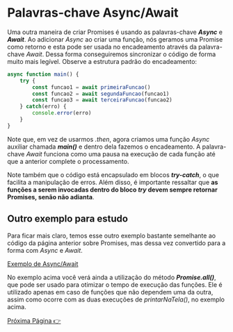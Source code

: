 # Palavras-chave Async/Await

Uma outra maneira de criar Promises é usando as palavras-chave _**Async**_ e _**Await**_. Ao adicionar _Async_ ao criar uma função, nós geramos uma Promise como retorno e esta pode ser usada no encadeamento através da palavra-chave _Await_. Dessa forma conseguiremos sincronizar o código de forma muito mais legível. Observe a estrutura padrão do encadeamento:

```javascript
async function main() {
    try {
        const funcao1 = await primeiraFuncao()
        const funcao2 = await segundaFuncao(funcao1)
        const funcao3 = await terceiraFuncao(funcao2)
    } catch(erro) {
        console.error(erro)
    }
}
```

Note que, em vez de usarmos _.then_, agora criamos uma função _Async_ auxiliar chamada _**main()**_ e dentro dela fazemos o encadeamento. A palavra-chave _Await_ funciona como uma pausa na execução de cada função até que a anterior complete o processamento.

Note também que o código está encapsulado em blocos _**try-catch**_, o que facilita a manipulação de erros. Além disso, é importante ressaltar que **as funções a serem invocadas dentro do bloco _try_ devem sempre retornar Promises, senão não adianta**.

## Outro exemplo para estudo

Para ficar mais claro, temos esse outro exemplo bastante semelhante ao código da página anterior sobre Promises, mas dessa vez convertido para a forma com _Async_ e _Await_.

[Exemplo de Async/Await](https://github.com/fergo8/curso-nodejs-para-iniciantes/blob/master/Modulo%201/source-code/exemplo3.0.js)

No exemplo acima você verá ainda a utilização do método _**Promise.all()**_, que pode ser usado para otimizar o tempo de execução das funções. Ele é utilizado apenas em caso de funções que não dependem uma da outra, assim como ocorre com as duas execuções de _printarNaTela()_, no exemplo acima.

[Próxima Página :point_right:](https://github.com/fergo8/curso-nodejs-para-iniciantes/blob/master/Modulo%201/05-o-que-e-eventemitter.md)
